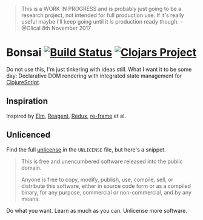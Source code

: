 > This is a WORK IN PROGRESS and is probably just going to be a research project, not intended for full production use. If it's really useful maybe I'll keep going until it _is_ production ready though. - @Olical 8th November 2017

# Bonsai [![Build Status](https://travis-ci.org/Olical/bonsai.svg?branch=master)](https://travis-ci.org/Olical/bonsai) [![Clojars Project](https://img.shields.io/clojars/v/olical/bonsai.svg)](https://clojars.org/olical/bonsai)

Do not use this, I'm just tinkering with ideas still. What I want it to be some day: Declarative DOM rendering with integrated state management for [ClojureScript][].

## Inspiration

Inspired by [Elm][], [Reagent][], [Redux][], [re-frame][] et al.

## Unlicenced

Find the full [unlicense][] in the `UNLICENSE` file, but here's a snippet.

>This is free and unencumbered software released into the public domain.
>
>Anyone is free to copy, modify, publish, use, compile, sell, or distribute this software, either in source code form or as a compiled binary, for any purpose, commercial or non-commercial, and by any means.

Do what you want. Learn as much as you can. Unlicense more software.

[clojurescript]: https://clojurescript.org/
[reagent]: https://reagent-project.github.io/
[redux]: http://redux.js.org/docs/introduction/
[re-frame]: https://github.com/Day8/re-frame
[elm]: http://elm-lang.org/
[unlicense]: http://unlicense.org/

